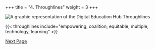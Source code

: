 +++
title = "4. Throughlines"
weight = 3
+++

![A graphic representation of the Digital Education Hub Throughlines](/images/throughlines_overall.png)

{{< throughlines include="empowering, coalition, equitable, multiple, technology, learning" >}}




[Next Page](https://dehsi2022.netlify.app/background/agreements/)